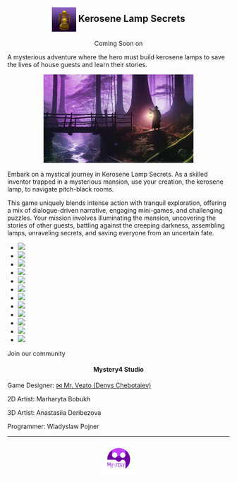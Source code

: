 <meta name="description" content="A mysterious adventure by Mystery4 Studio where the hero must build kerosene lamps to save the lives of house guests and learn their stories…"/>
<meta name="author" content="Mystery4 Studio, mystery4studio@gmail.com">
<meta name="reply-to" content="mystery4studio@gmail.com">
<link rel="stylesheet" type="text/css" href="style.css">
<script src="https://kit.fontawesome.com/2863ef2463.js" crossorigin="anonymous"></script>
<link rel="shortcut icon" type="image/x-icon" href="favicon.ico">

<link type="text/css" rel="stylesheet" href="css/lightslider.css" />                  
<script src="//ajax.googleapis.com/ajax/libs/jquery/1.11.0/jquery.min.js"></script>
<script src="js/lightslider.js"></script>

<h2 style="text-align:center"><img class="circular--square" style="vertical-align:middle" src="images/Kerosene Lamp.png" width="55" height="55"> Kerosene Lamp Secrets</h2>

<p id="steam" style="text-align:center">Coming Soon on <a href="https://kerosenelampsecrets.com"><i class="fa-brands fa-steam fa-2xl" style="color: #000000;"></i></a></p>
<style >.sp-force-hide { display: none;}.sp-form[sp-id="231179"] { display: block; background: #ffffff; padding: 20px; width: 400px; max-width: 100%; border-radius: 30px; font-family: "Noto Sans", sans-serif; background-repeat: no-repeat; background-position: center; background-size: auto;}.sp-form[sp-id="231179"] input[type="checkbox"] { display: inline-block; opacity: 1; visibility: visible;}.sp-form[sp-id="231179"] .sp-form-fields-wrapper { margin: 0 auto; width: 360px;}.sp-form[sp-id="231179"] .sp-form-control { background: #ffffff; border-color: #cccccc; border-style: solid; border-width: 2px; font-size: 15px; padding-left: 8.75px; padding-right: 8.75px; border-radius: 25px; height: 35px; width: 100%;}.sp-form[sp-id="231179"] .sp-field label { color: #444444; font-size: 13px; font-style: normal; font-weight: bold;}.sp-form[sp-id="231179"] .sp-button-messengers { border-radius: 25px;}.sp-form[sp-id="231179"] .sp-button { border-radius: 25px; background-color: #000000; color: #ffffff; width: auto; font-weight: normal; font-style: normal; font-family: "Noto Sans", sans-serif; box-shadow: none;}.sp-form[sp-id="231179"] .sp-button-container { text-align: right;}</style><div class="sp-form-outer sp-force-hide"><div id="sp-form-231179" sp-id="231179" sp-hash="d630cf6f53064613b60d8e38d5508d7739e427dfa0ec467e0e66f4d71b4d32e8" sp-lang="en" class="sp-form sp-form-regular sp-form-embed sp-form-horizontal" sp-show-options="%7B%22satellite%22%3Afalse%2C%22maDomain%22%3A%22login.sendpulse.com%22%2C%22formsDomain%22%3A%22forms.sendpulse.com%22%2C%22condition%22%3A%22onEnter%22%2C%22scrollTo%22%3A25%2C%22delay%22%3A10%2C%22repeat%22%3A3%2C%22background%22%3A%22rgba(255%2C%20255%2C%20255%2C%201)%22%2C%22position%22%3A%22bottom-right%22%2C%22animation%22%3A%22%22%2C%22hideOnMobile%22%3Afalse%2C%22submitRedirectUrl%22%3A%22%22%2C%22urlFilter%22%3Afalse%2C%22urlFilterConditions%22%3A%5B%7B%22force%22%3A%22hide%22%2C%22clause%22%3A%22contains%22%2C%22token%22%3A%22%22%7D%5D%2C%22analytics%22%3A%7B%22ga%22%3A%7B%22eventLabel%22%3A%22Kerosene_Lamp_Secrets%22%2C%22send%22%3Afalse%7D%7D%2C%22utmEnable%22%3Afalse%7D"><div class="sp-form-fields-wrapper"><div class="sp-message"><div></div></div><form novalidate="" class="sp-element-container sp-sm "><div class="sp-field " sp-id="sp-d5bb5690-2908-41ac-901b-d6c928495b3b"><label class="sp-control-label"><span >Email</span></label><input type="email" sp-type="email" name="sform[email]" class="sp-form-control " placeholder="email@mail.com" sp-tips="%7B%22required%22%3A%22Required%20field%22%2C%22wrong%22%3A%22Wrong%20email%22%7D" autocomplete="on" required="required"></div><div class="sp-field sp-button-container sp-lg" sp-id="sp-fa5d2149-93a6-4413-ab09-d5f29f1b18b3"><button id="sp-fa5d2149-93a6-4413-ab09-d5f29f1b18b3" class="sp-button">Subscribe </button></div></form></div></div></div><script type="text/javascript" async="async" src="//web.webformscr.com/apps/fc3/build/default-handler.js?1703590217668"></script> 

A mysterious adventure where the hero must build kerosene lamps to save the lives of house guests and learn their stories.

<p style="text-align:center">
<img src="images/Back.png" width="340" height="200">
</p>

Embark on a mystical journey in Kerosene Lamp Secrets. As a skilled inventor trapped in a mysterious mansion, use your creation, the kerosene lamp, to navigate pitch-black rooms. 

This game uniquely blends intense action with tranquil exploration, offering a mix of dialogue-driven narrative, engaging mini-games, and challenging puzzles. Your mission involves illuminating the mansion, uncovering the stories of other guests, battling against the creeping darkness, assembling lamps, unraveling secrets, and saving everyone from an uncertain fate.

<div class="demo">
    <ul id="lightSlider">
        <li data-thumb="https://sachinchoolur.github.io/lightslider/img/thumb/cS-1.jpg">
            <img src="https://sachinchoolur.github.io/lightslider/img/cS-1.jpg" />
        </li>
        <li data-thumb="https://sachinchoolur.github.io/lightslider/img/thumb/cS-2.jpg">
            <img src="https://sachinchoolur.github.io/lightslider/img/cS-2.jpg" />
        </li>
        <li data-thumb="https://sachinchoolur.github.io/lightslider/img/thumb/cS-3.jpg">
            <img src="https://sachinchoolur.github.io/lightslider/img/cS-3.jpg" />
        </li>
        <li data-thumb="https://sachinchoolur.github.io/lightslider/img/thumb/cS-4.jpg">
            <img src="https://sachinchoolur.github.io/lightslider/img/cS-4.jpg" />
        </li>
        <li data-thumb="https://sachinchoolur.github.io/lightslider/img/thumb/cS-5.jpg">
            <img src="https://sachinchoolur.github.io/lightslider/img/cS-5.jpg" />
        </li>
        <li data-thumb="https://sachinchoolur.github.io/lightslider/img/thumb/cS-6.jpg">
            <img src="https://sachinchoolur.github.io/lightslider/img/cS-6.jpg" />
        </li>
        <li data-thumb="https://sachinchoolur.github.io/lightslider/img/thumb/cS-7.jpg">
            <img src="https://sachinchoolur.github.io/lightslider/img/cS-7.jpg" />
        </li>
        <li data-thumb="https://sachinchoolur.github.io/lightslider/img/thumb/cS-8.jpg">
            <img src="https://sachinchoolur.github.io/lightslider/img/cS-8.jpg" />
        </li>
        <li data-thumb="https://sachinchoolur.github.io/lightslider/img/thumb/cS-9.jpg">
            <img src="https://sachinchoolur.github.io/lightslider/img/cS-9.jpg" />
        </li>
        <li data-thumb="https://sachinchoolur.github.io/lightslider/img/thumb/cS-10.jpg">
            <img src="https://sachinchoolur.github.io/lightslider/img/cS-10.jpg" />
        </li>
        <li data-thumb="https://sachinchoolur.github.io/lightslider/img/thumb/cS-11.jpg">
            <img src="https://sachinchoolur.github.io/lightslider/img/cS-12.jpg" />
        </li>
        <li data-thumb="https://sachinchoolur.github.io/lightslider/img/thumb/cS-13.jpg">
            <img src="https://sachinchoolur.github.io/lightslider/img/cS-13.jpg" />
        </li>
    </ul>
</div>

<script type="text/javascript">
$(document).ready(function() {
    $("#lightSlider").lightSlider({
      gallery: true,
      item: 1,
      loop:true,
      slideMargin: 0,
      thumbItem: 9
  });
</script>

Join our community <a href="https://discord.gg/QSdtVEp3ZE"><i class="fa-brands fa-discord fa-xl" style="color: #727bf7;"></i></a>

<h4 style="text-align:center">Mystery4 Studio</h4>

Game Designer: [⋈ Mr. Veato (Denys Chebotaiev)](https://mrveato.com)

2D Artist: Marharyta Bobukh

3D Artist: Anastasiia Deribezova

Programmer: Wladyslaw Pojner

***
<p style="text-align:center">
<img src="images/Logo.png" width="75" height="75">
</p>

<p style="text-align:center; letter-spacing:10px">
<a href="mailto:mystery4studio@gmail.com"><i class="fa-regular fa-envelope fa-xl" style="color: #000000;"></i></a>
<a href="https://www.facebook.com/klsgame"><i class="fa-brands fa-facebook fa-xl" style="color: #000000;"></i></a>
<a href="https://twitter.com/kls_game"><i class="fa-brands fa-twitter fa-xl" style="color: #000000;"></i></a>
<a href="https://youtube.com/@kls-game"><i class="fa-brands fa-youtube fa-xl" style="color: #000000;"></i></a>
<a href="https://instagram.com/klsgame"><i class="fa-brands fa-instagram fa-xl" style="color: #000000;"></i></a>
<a href="https://www.tiktok.com/@klsgame"><i class="fa-brands fa-tiktok fa-xl" style="color: #000000;"></i></a>
<a href="https://t.me/klsgame"><i class="fa-brands fa-telegram fa-xl" style="color: #000000;"></i></a>
</p>
